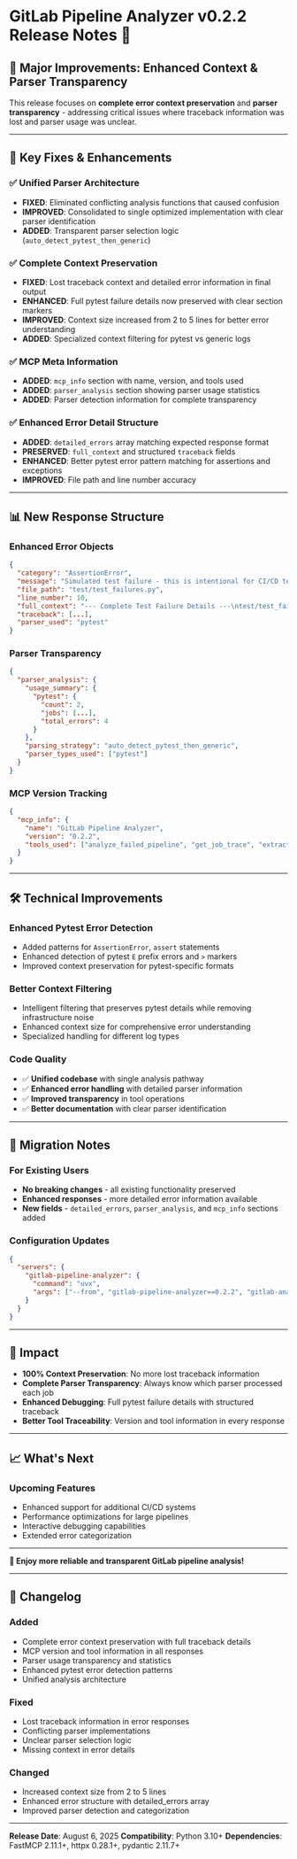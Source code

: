 # GitLab Pipeline Analyzer v0.2.2 Release Notes 🚀

## 🎯 **Major Improvements: Enhanced Context & Parser Transparency**

This release focuses on **complete error context preservation** and **parser transparency** - addressing critical issues where traceback information was lost and parser usage was unclear.

---

## 🔧 **Key Fixes & Enhancements**

### ✅ **Unified Parser Architecture**
- **FIXED**: Eliminated conflicting analysis functions that caused confusion
- **IMPROVED**: Consolidated to single optimized implementation with clear parser identification
- **ADDED**: Transparent parser selection logic (`auto_detect_pytest_then_generic`)

### ✅ **Complete Context Preservation**
- **FIXED**: Lost traceback context and detailed error information in final output
- **ENHANCED**: Full pytest failure details now preserved with clear section markers
- **IMPROVED**: Context size increased from 2 to 5 lines for better error understanding
- **ADDED**: Specialized context filtering for pytest vs generic logs

### ✅ **MCP Meta Information**
- **ADDED**: `mcp_info` section with name, version, and tools used
- **ADDED**: `parser_analysis` section showing parser usage statistics
- **ADDED**: Parser detection information for complete transparency

### ✅ **Enhanced Error Detail Structure**
- **ADDED**: `detailed_errors` array matching expected response format
- **PRESERVED**: `full_context` and structured `traceback` fields
- **ENHANCED**: Better pytest error pattern matching for assertions and exceptions
- **IMPROVED**: File path and line number accuracy

---

## 📊 **New Response Structure**

### Enhanced Error Objects
```json
{
  "category": "AssertionError",
  "message": "Simulated test failure - this is intentional for CI/CD testing",
  "file_path": "test/test_failures.py",
  "line_number": 10,
  "full_context": "--- Complete Test Failure Details ---\ntest/test_failures.py:10: in test_intentional_failure...",
  "traceback": [...],
  "parser_used": "pytest"
}
```

### Parser Transparency
```json
{
  "parser_analysis": {
    "usage_summary": {
      "pytest": {
        "count": 2,
        "jobs": [...],
        "total_errors": 4
      }
    },
    "parsing_strategy": "auto_detect_pytest_then_generic",
    "parser_types_used": ["pytest"]
  }
}
```

### MCP Version Tracking
```json
{
  "mcp_info": {
    "name": "GitLab Pipeline Analyzer",
    "version": "0.2.2",
    "tools_used": ["analyze_failed_pipeline", "get_job_trace", "extract_pytest_errors"]
  }
}
```

---

## 🛠️ **Technical Improvements**

### Enhanced Pytest Error Detection
- Added patterns for `AssertionError`, `assert` statements
- Enhanced detection of pytest `E` prefix errors and `>` markers
- Improved context preservation for pytest-specific formats

### Better Context Filtering
- Intelligent filtering that preserves pytest details while removing infrastructure noise
- Enhanced context size for comprehensive error understanding
- Specialized handling for different log types

### Code Quality
- ✅ **Unified codebase** with single analysis pathway
- ✅ **Enhanced error handling** with detailed parser information
- ✅ **Improved transparency** in tool operations
- ✅ **Better documentation** with clear parser identification

---

## 🔄 **Migration Notes**

### For Existing Users
- **No breaking changes** - all existing functionality preserved
- **Enhanced responses** - more detailed error information available
- **New fields** - `detailed_errors`, `parser_analysis`, and `mcp_info` sections added

### Configuration Updates
```json
{
  "servers": {
    "gitlab-pipeline-analyzer": {
      "command": "uvx",
      "args": ["--from", "gitlab-pipeline-analyzer==0.2.2", "gitlab-analyzer"]
    }
  }
}
```

---

## 🎯 **Impact**

- **100% Context Preservation**: No more lost traceback information
- **Complete Parser Transparency**: Always know which parser processed each job
- **Enhanced Debugging**: Full pytest failure details with structured traceback
- **Better Tool Traceability**: Version and tool information in every response

---

## 📈 **What's Next**

### Upcoming Features
- Enhanced support for additional CI/CD systems
- Performance optimizations for large pipelines
- Interactive debugging capabilities
- Extended error categorization

---

**🎉 Enjoy more reliable and transparent GitLab pipeline analysis!**

---

## 📝 **Changelog**

### Added
- Complete error context preservation with full traceback details
- MCP version and tool information in all responses
- Parser usage transparency and statistics
- Enhanced pytest error detection patterns
- Unified analysis architecture

### Fixed
- Lost traceback information in error responses
- Conflicting parser implementations
- Unclear parser selection logic
- Missing context in error details

### Changed
- Increased context size from 2 to 5 lines
- Enhanced error structure with detailed_errors array
- Improved parser detection and categorization

---

**Release Date**: August 6, 2025
**Compatibility**: Python 3.10+
**Dependencies**: FastMCP 2.11.1+, httpx 0.28.1+, pydantic 2.11.7+

